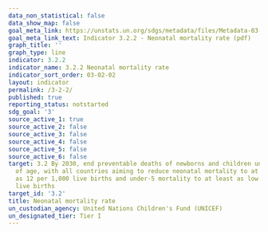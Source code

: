 ```yaml
---
data_non_statistical: false
data_show_map: false
goal_meta_link: https://unstats.un.org/sdgs/metadata/files/Metadata-03-02-02.pdf
goal_meta_link_text: Indicator 3.2.2 - Neonatal mortality rate (pdf)
graph_title: ''
graph_type: line
indicator: 3.2.2
indicator_name: 3.2.2 Neonatal mortality rate
indicator_sort_order: 03-02-02
layout: indicator
permalink: /3-2-2/
published: true
reporting_status: notstarted
sdg_goal: '3'
source_active_1: true
source_active_2: false
source_active_3: false
source_active_4: false
source_active_5: false
source_active_6: false
target: 3.2 By 2030, end preventable deaths of newborns and children under 5 years
  of age, with all countries aiming to reduce neonatal mortality to at least as low
  as 12 per 1,000 live births and under-5 mortality to at least as low as 25 per 1,000
  live births
target_id: '3.2'
title: Neonatal mortality rate
un_custodian_agency: United Nations Children's Fund (UNICEF)
un_designated_tier: Tier I
---
```

